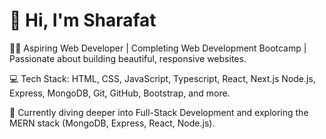 # 👋 **Hi, I'm Sharafat**
 

👨‍💻 Aspiring Web Developer | Completing Web Development Bootcamp | Passionate about building beautiful, responsive websites.  

💻 Tech Stack: HTML, CSS, JavaScript, Typescript, React, Next.js Node.js, Express, MongoDB, Git, GitHub, Bootstrap, and more.  

🚀 Currently diving deeper into Full-Stack Development and exploring the MERN stack (MongoDB, Express, React, Node.js).  
